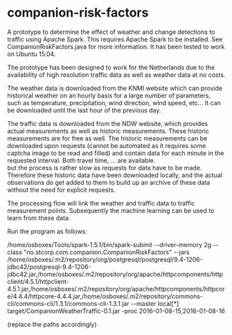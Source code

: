 # companion-risk-factors

A prototype to determine the effect of weather and change detections to traffic using Apache Spark. This requires Apache Spark to be installed. See CompanionRiskFactors.java for more information. It has been tested to work on Ubuntu 15.04. 

The prototype has been designed to work for the Netherlands due to the availability of high resolution traffic data as well as weather data at no costs.

The weather data is downloaded from the KNMI website which can provide historical weather on an hourly basis for a large number of parameters, such as temperature, precipitation, wind direction, wind speed, etc... It can be downloaded until the last hour of the previous day. 

The traffic data is downloaded from the NDW website, which provides actual measurements as well as historic measurements. These historic measurements are for free as well. The historic measurements can be downloaded upon requests (cannot be automated as it requires some captcha image to be read and filled) and contain data for each minute in the requested interval. Both travel time, ... are available.  
but the process is rather slow as requests for data have to be made. Therefore these historic data have been downloaded locally, and the actual observations do get added to them to build up an archive of these data without the need for explicit requests. 

The processing flow will link the weather and traffic data to traffic measurement points. Subsequently the machine learning can be used to learn from these data.

Run the program as follows:

/home/osboxes/Tools/spark-1.5.1/bin/spark-submit --driver-memory 2g --class "no.stcorp.com.companion.CompanionRiskFactors" --jars /home/osboxes/.m2/repository/org/postgresql/postgresql/9.4-1206-jdbc42/postgresql-9.4-1206-jdbc42.jar,/home/osboxes/.m2/repository/org/apache/httpcomponents/httpclient/4.5.1/httpclient-4.5.1.jar,/home/osboxes/.m2/repository/org/apache/httpcomponents/httpcore/4.4.4/httpcore-4.4.4.jar,/home/osboxes/.m2/repository/commons-cli/commons-cli/1.3.1/commons-cli-1.3.1.jar --master local[*] target/CompanionWeatherTraffic-0.1.jar -proc 2016-01-08-15,2016-01-08-16

(replace the paths accordingly)